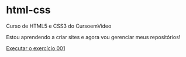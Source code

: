 # html-css
Curso de HTML5 e CSS3 do CursoemVideo

Estou aprendendo a criar sites e agora vou gerenciar meus repositórios!

<a href="https://viniciusaraujo-coder.github.io/html-css/Exercicios/ex001/index.html"> Executar o exercício 001 </a>